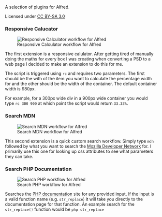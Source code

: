 A selection of plugins for Alfred. 

Licensed under [CC BY-SA 3.0](http://creativecommons.org/licenses/by-sa/3.0/deed.en_US)


### Responsive Calucator

<figure>
	<img src="/assets/images/blog/2013-04-01-alfred-externsions/responsiveCalc.png" alt="Responsive Calculator workflow for Alfred" />
	<figcaption>
		Responsive Calculator workflow for Alfred
	</figcaption>
</figure>

The first extension is a responsive calulator. After getting tired of manually doing the maths for every box I was creating when converting a PSD to a web page I decided to make an extension to do this for me. 

The script is triggered using ```rc``` and requires two parameters. The first should be the with of the item you want to calculate the percentage width for and the other should be the width of the container. The default container width is 980px.  

For example, for a 300px wide div in a 900px wide container you would type `rc 300 900` at which point the script would return ```33.33%```.

### Search MDN

<figure>
	<img src="/assets/images/blog/2013-04-01-alfred-externsions/searchMdn.png" alt="Search MDN workflow for Alfred" />
	<figcaption>
		Search MDN workflow for Alfred
	</figcaption>
</figure>

This second extension is a quick custom search workflow. Simply type ```mdn``` followed by what you want to search the <a href="https://developer.mozilla.org/en-US/" title="Mozilla Developer Network">Mozilla Developer Network</a> for. I primarily use this one for looking up css attributes to see what parameters they can take. 

### Search PHP Documentation

<figure>
		<img src="/assets/images/blog/2013-04-01-alfred-externsions/searchPHP.png" alt="Search PHP workflow for Alfred" />
	<figcaption>
		Search PHP workflow for Alfred
	</figcaption>
</figure>

Searches the <a href="http://php.net/docs.php" title="PHP Documentation Website">PHP documentation</a> site for any provided input. If the input is a valid function name (e.g. ```str_replace```) it will take you directly to the documentation page for that function. An example search for the ```str_replace()``` function would be ```php str_replace```